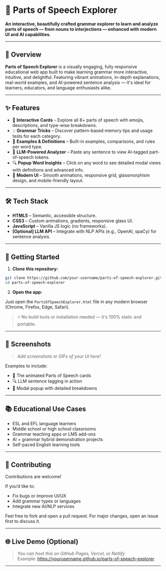 
# 🌟 Parts of Speech Explorer

**An interactive, beautifully crafted grammar explorer to learn and analyze parts of speech — from nouns to interjections — enhanced with modern UI and AI capabilities.**

---

## 🧠 Overview

**Parts of Speech Explorer** is a visually engaging, fully responsive educational web app built to make learning grammar more interactive, intuitive, and delightful. Featuring vibrant animations, in-depth explanations, real-world examples, and AI-powered sentence analysis — it's ideal for learners, educators, and language enthusiasts alike.

---

## ✨ Features

- 🎴 **Interactive Cards** – Explore all 8+ parts of speech with emojis, descriptions, and type-wise breakdowns.
- 💡 **Grammar Tricks** – Discover pattern-based memory tips and usage tests for each category.
- 📘 **Examples & Definitions** – Built-in examples, comparisons, and rules per word type.
- 🤖 **LLM-Powered Analyzer** – Paste any sentence to view AI-tagged part-of-speech tokens.
- 🔍 **Popup Word Insights** – Click on any word to see detailed modal views with definitions and advanced info.
- 💅 **Modern UI** – Smooth animations, responsive grid, glassmorphism design, and mobile-friendly layout.

---

## 🛠️ Tech Stack

- **HTML5** – Semantic, accessible structure.
- **CSS3** – Custom animations, gradients, responsive glass UI.
- **JavaScript** – Vanilla JS logic (no frameworks).
- **[Optional] LLM API** – Integrate with NLP APIs (e.g., OpenAI, spaCy) for sentence analysis.

---

## 🚀 Getting Started

1. **Clone this repository:**

```bash
git clone https://github.com/your-username/parts-of-speech-explorer.git
cd parts-of-speech-explorer
```

2. **Open the app:**

Just open the `PartsOfSpeechExplorer.html` file in any modern browser (Chrome, Firefox, Edge, Safari).

> ⚡ No build tools or installation needed — it's 100% static and portable.

---


## 📸 Screenshots

> _Add screenshots or GIFs of your UI here!_

Examples to include:
- 📘 The animated Parts of Speech cards
- 🔍 LLM sentence tagging in action
- 🧠 Modal popup with detailed breakdowns

---



## 📚 Educational Use Cases

- ESL and EFL language learners
- Middle school or high school classrooms
- Grammar teaching apps or LMS add-ons
- AI + grammar hybrid demonstration projects
- Self-paced English learning tools

---

## 🤝 Contributing

Contributions are welcome!

If you’d like to:
- Fix bugs or improve UI/UX
- Add grammar types or languages
- Integrate new AI/NLP services

Feel free to fork and open a pull request. For major changes, open an issue first to discuss it.


---

## 🌐 Live Demo (Optional)

> _You can host this on GitHub Pages, Vercel, or Netlify_  
> Example: https://yourusername.github.io/parts-of-speech-explorer

---
